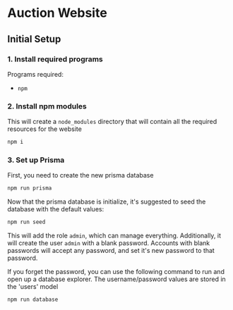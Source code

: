 # Auction Website


## Initial Setup

### 1. Install required programs

Programs required:
 - `npm`

### 2. Install npm modules
This will create a `node_modules` directory that will contain all the required resources for the website
```bash
npm i
```

### 3. Set up Prisma
First, you need to create the new prisma database
```bash
npm run prisma
```
Now that the prisma database is initialize, it's suggested to seed the database with the default values:
```bash
npm run seed
```
This will add the role `admin`, which can manage everything. Additionally, it will create the user `admin` with a blank password. Accounts with blank passwords will accept any password, and set it's new password to that password.

If you forget the password, you can use the following command to run and open up a database explorer. The username/password values are stored in the 'users' model
```bash
npm run database
```

